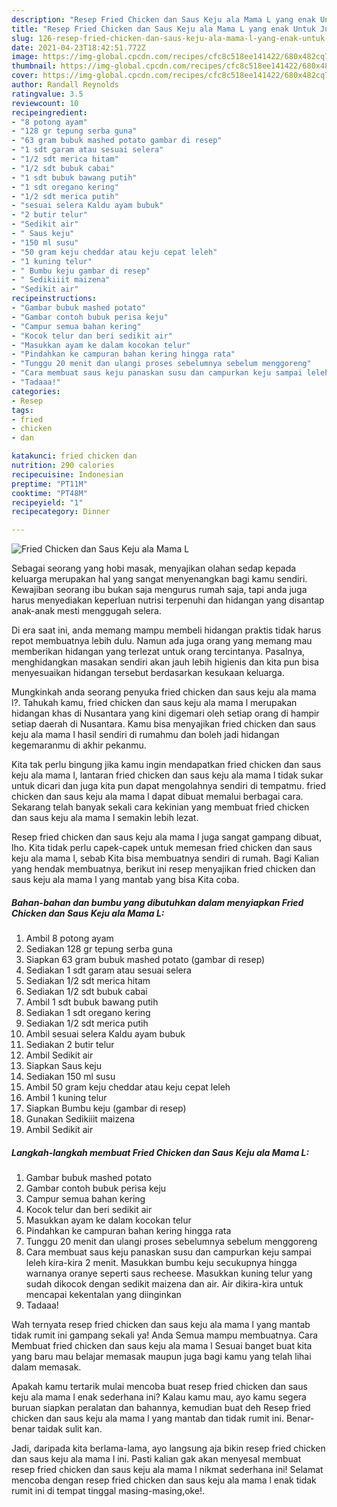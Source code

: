 ```yaml
---
description: "Resep Fried Chicken dan Saus Keju ala Mama L yang enak Untuk Jualan"
title: "Resep Fried Chicken dan Saus Keju ala Mama L yang enak Untuk Jualan"
slug: 126-resep-fried-chicken-dan-saus-keju-ala-mama-l-yang-enak-untuk-jualan
date: 2021-04-23T18:42:51.772Z
image: https://img-global.cpcdn.com/recipes/cfc8c518ee141422/680x482cq70/fried-chicken-dan-saus-keju-ala-mama-l-foto-resep-utama.jpg
thumbnail: https://img-global.cpcdn.com/recipes/cfc8c518ee141422/680x482cq70/fried-chicken-dan-saus-keju-ala-mama-l-foto-resep-utama.jpg
cover: https://img-global.cpcdn.com/recipes/cfc8c518ee141422/680x482cq70/fried-chicken-dan-saus-keju-ala-mama-l-foto-resep-utama.jpg
author: Randall Reynolds
ratingvalue: 3.5
reviewcount: 10
recipeingredient:
- "8 potong ayam"
- "128 gr tepung serba guna"
- "63 gram bubuk mashed potato gambar di resep"
- "1 sdt garam atau sesuai selera"
- "1/2 sdt merica hitam"
- "1/2 sdt bubuk cabai"
- "1 sdt bubuk bawang putih"
- "1 sdt oregano kering"
- "1/2 sdt merica putih"
- "sesuai selera Kaldu ayam bubuk"
- "2 butir telur"
- "Sedikit air"
- " Saus keju"
- "150 ml susu"
- "50 gram keju cheddar atau keju cepat leleh"
- "1 kuning telur"
- " Bumbu keju gambar di resep"
- " Sedikiiit maizena"
- "Sedikit air"
recipeinstructions:
- "Gambar bubuk mashed potato"
- "Gambar contoh bubuk perisa keju"
- "Campur semua bahan kering"
- "Kocok telur dan beri sedikit air"
- "Masukkan ayam ke dalam kocokan telur"
- "Pindahkan ke campuran bahan kering hingga rata"
- "Tunggu 20 menit dan ulangi proses sebelumnya sebelum menggoreng"
- "Cara membuat saus keju panaskan susu dan campurkan keju sampai leleh kira-kira 2 menit. Masukkan bumbu keju secukupnya hingga warnanya oranye seperti saus recheese. Masukkan kuning telur yang sudah dikocok dengan sedikit maizena dan air. Air dikira-kira untuk mencapai kekentalan yang diinginkan"
- "Tadaaa!"
categories:
- Resep
tags:
- fried
- chicken
- dan

katakunci: fried chicken dan 
nutrition: 290 calories
recipecuisine: Indonesian
preptime: "PT11M"
cooktime: "PT48M"
recipeyield: "1"
recipecategory: Dinner

---
```



![Fried Chicken dan Saus Keju ala Mama L](https://img-global.cpcdn.com/recipes/cfc8c518ee141422/680x482cq70/fried-chicken-dan-saus-keju-ala-mama-l-foto-resep-utama.jpg)

Sebagai seorang yang hobi masak, menyajikan olahan sedap kepada keluarga merupakan hal yang sangat menyenangkan bagi kamu sendiri. Kewajiban seorang ibu bukan saja mengurus rumah saja, tapi anda juga harus menyediakan keperluan nutrisi terpenuhi dan hidangan yang disantap anak-anak mesti menggugah selera.

Di era  saat ini, anda memang mampu membeli hidangan praktis tidak harus repot membuatnya lebih dulu. Namun ada juga orang yang memang mau memberikan hidangan yang terlezat untuk orang tercintanya. Pasalnya, menghidangkan masakan sendiri akan jauh lebih higienis dan kita pun bisa menyesuaikan hidangan tersebut berdasarkan kesukaan keluarga. 



Mungkinkah anda seorang penyuka fried chicken dan saus keju ala mama l?. Tahukah kamu, fried chicken dan saus keju ala mama l merupakan hidangan khas di Nusantara yang kini digemari oleh setiap orang di hampir setiap daerah di Nusantara. Kamu bisa menyajikan fried chicken dan saus keju ala mama l hasil sendiri di rumahmu dan boleh jadi hidangan kegemaranmu di akhir pekanmu.

Kita tak perlu bingung jika kamu ingin mendapatkan fried chicken dan saus keju ala mama l, lantaran fried chicken dan saus keju ala mama l tidak sukar untuk dicari dan juga kita pun dapat mengolahnya sendiri di tempatmu. fried chicken dan saus keju ala mama l dapat dibuat memalui berbagai cara. Sekarang telah banyak sekali cara kekinian yang membuat fried chicken dan saus keju ala mama l semakin lebih lezat.

Resep fried chicken dan saus keju ala mama l juga sangat gampang dibuat, lho. Kita tidak perlu capek-capek untuk memesan fried chicken dan saus keju ala mama l, sebab Kita bisa membuatnya sendiri di rumah. Bagi Kalian yang hendak membuatnya, berikut ini resep menyajikan fried chicken dan saus keju ala mama l yang mantab yang bisa Kita coba.

<!--inarticleads1-->

##### Bahan-bahan dan bumbu yang dibutuhkan dalam menyiapkan Fried Chicken dan Saus Keju ala Mama L:

1. Ambil 8 potong ayam
1. Sediakan 128 gr tepung serba guna
1. Siapkan 63 gram bubuk mashed potato (gambar di resep)
1. Sediakan 1 sdt garam atau sesuai selera
1. Sediakan 1/2 sdt merica hitam
1. Sediakan 1/2 sdt bubuk cabai
1. Ambil 1 sdt bubuk bawang putih
1. Sediakan 1 sdt oregano kering
1. Sediakan 1/2 sdt merica putih
1. Ambil sesuai selera Kaldu ayam bubuk
1. Sediakan 2 butir telur
1. Ambil Sedikit air
1. Siapkan  Saus keju
1. Sediakan 150 ml susu
1. Ambil 50 gram keju cheddar atau keju cepat leleh
1. Ambil 1 kuning telur
1. Siapkan  Bumbu keju (gambar di resep)
1. Gunakan  Sedikiiit maizena
1. Ambil Sedikit air




<!--inarticleads2-->

##### Langkah-langkah membuat Fried Chicken dan Saus Keju ala Mama L:

1. Gambar bubuk mashed potato
1. Gambar contoh bubuk perisa keju
1. Campur semua bahan kering
1. Kocok telur dan beri sedikit air
1. Masukkan ayam ke dalam kocokan telur
1. Pindahkan ke campuran bahan kering hingga rata
1. Tunggu 20 menit dan ulangi proses sebelumnya sebelum menggoreng
1. Cara membuat saus keju panaskan susu dan campurkan keju sampai leleh kira-kira 2 menit. Masukkan bumbu keju secukupnya hingga warnanya oranye seperti saus recheese. Masukkan kuning telur yang sudah dikocok dengan sedikit maizena dan air. Air dikira-kira untuk mencapai kekentalan yang diinginkan
1. Tadaaa!




Wah ternyata resep fried chicken dan saus keju ala mama l yang mantab tidak rumit ini gampang sekali ya! Anda Semua mampu membuatnya. Cara Membuat fried chicken dan saus keju ala mama l Sesuai banget buat kita yang baru mau belajar memasak maupun juga bagi kamu yang telah lihai dalam memasak.

Apakah kamu tertarik mulai mencoba buat resep fried chicken dan saus keju ala mama l enak sederhana ini? Kalau kamu mau, ayo kamu segera buruan siapkan peralatan dan bahannya, kemudian buat deh Resep fried chicken dan saus keju ala mama l yang mantab dan tidak rumit ini. Benar-benar taidak sulit kan. 

Jadi, daripada kita berlama-lama, ayo langsung aja bikin resep fried chicken dan saus keju ala mama l ini. Pasti kalian gak akan menyesal membuat resep fried chicken dan saus keju ala mama l nikmat sederhana ini! Selamat mencoba dengan resep fried chicken dan saus keju ala mama l enak tidak rumit ini di tempat tinggal masing-masing,oke!.

